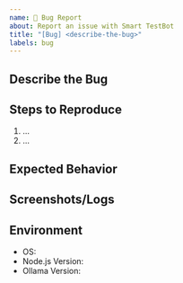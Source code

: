 ```yaml
---
name: 🐛 Bug Report
about: Report an issue with Smart TestBot
title: "[Bug] <describe-the-bug>"
labels: bug
---
```


## Describe the Bug
<!-- A clear and concise description -->

## Steps to Reproduce
1. ...
2. ...

## Expected Behavior
<!-- What you expected to happen -->

## Screenshots/Logs
<!-- Paste logs or screenshots here -->

## Environment
- OS:
- Node.js Version:
- Ollama Version:
